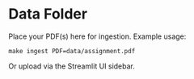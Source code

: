 # Data Folder

Place your PDF(s) here for ingestion. Example usage:

```
make ingest PDF=data/assignment.pdf
```

Or upload via the Streamlit UI sidebar.
